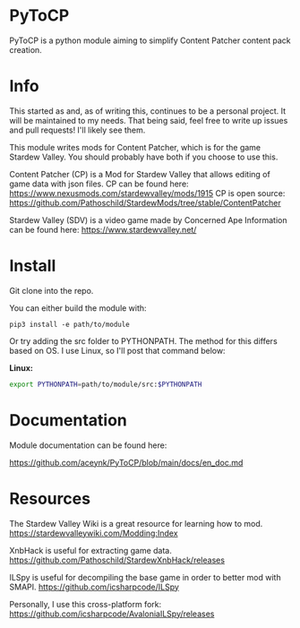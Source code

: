 # PyToCP

PyToCP is a python module aiming to simplify Content Patcher content pack creation.

# Info

This started as and, as of writing this, continues to be a personal project. It will be maintained to my needs. 
That being said, feel free to write up issues and pull requests! I'll likely see them.

This module writes mods for Content Patcher, which is for the game Stardew Valley. You should probably have both if you choose to use this.

Content Patcher (CP) is a Mod for Stardew Valley that allows editing of game data with json files.
CP can be found here: https://www.nexusmods.com/stardewvalley/mods/1915
CP is open source: https://github.com/Pathoschild/StardewMods/tree/stable/ContentPatcher

Stardew Valley (SDV) is a video game made by Concerned Ape
Information can be found here: https://www.stardewvalley.net/

# Install

Git clone into the repo.

You can either build the module with:

```
pip3 install -e path/to/module
```

Or try adding the src folder to PYTHONPATH. The method for this differs based on OS. I use Linux, so I'll post that command below:

**Linux:**

```sh
export PYTHONPATH=path/to/module/src:$PYTHONPATH
```

# Documentation

Module documentation can be found here:

https://github.com/aceynk/PyToCP/blob/main/docs/en_doc.md

# Resources

The Stardew Valley Wiki is a great resource for learning how to mod.
https://stardewvalleywiki.com/Modding:Index

XnbHack is useful for extracting game data.
https://github.com/Pathoschild/StardewXnbHack/releases

ILSpy is useful for decompiling the base game in order to better mod with SMAPI.
https://github.com/icsharpcode/ILSpy

Personally, I use this cross-platform fork:
https://github.com/icsharpcode/AvaloniaILSpy/releases